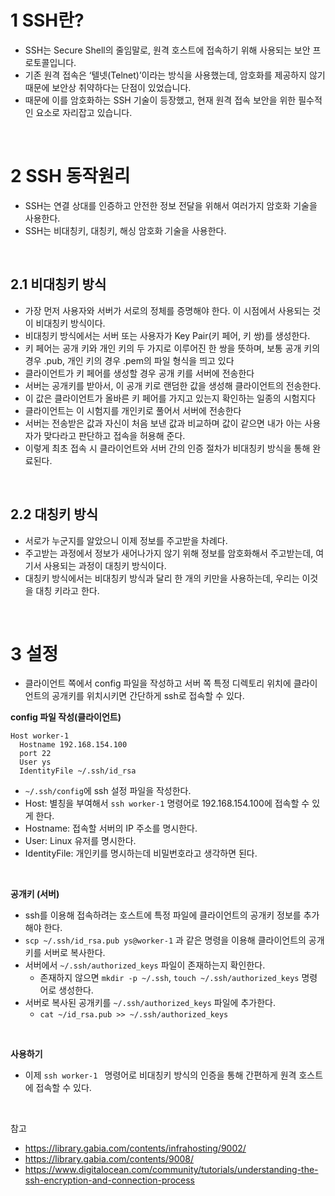 # 1 SSH란?

- SSH는 Secure Shell의 줄임말로, 원격 호스트에 접속하기 위해 사용되는 보안 프로토콜입니다.
- 기존 원격 접속은 ‘텔넷(Telnet)’이라는 방식을 사용했는데, 암호화를 제공하지 않기 때문에 보안상 취약하다는 단점이 있었습니다. 
- 때문에 이를 암호화하는 SSH 기술이 등장했고, 현재 원격 접속 보안을 위한 필수적인 요소로 자리잡고 있습니다.

<br>

# 2 SSH 동작원리

- SSH는 연결 상대를 인증하고 안전한 정보 전달을 위해서 여러가지 암호화 기술을 사용한다.
- SSH는 비대칭키, 대칭키, 해싱 암호화 기술을 사용한다.

<br>

## 2.1 비대칭키 방식

- 가장 먼저 사용자와 서버가 서로의 정체를 증명해야 한다. 이 시점에서 사용되는 것이 비대칭키 방식이다.
- 비대칭키 방식에서는 서버 또는 사용자가 Key Pair(키 페어, 키 쌍)를 생성한다. 
- 키 페어는 공개 키와 개인 키의 두 가지로 이루어진 한 쌍을 뜻하며, 보통 공개 키의 경우 .pub, 개인 키의 경우 .pem의 파일 형식을 띄고 있다
- 클라이언트가 키 페어를 생성할 경우 공개 키를 서버에 전송한다
- 서버는 공개키를 받아서, 이 공개 키로 랜덤한 값을 생성해 클라이언트의 전송한다.
- 이 값은 클라이언트가 올바른 키 페어를 가지고 있는지 확인하는 일종의 시험지다
- 클라이언트는 이 시험지를 개인키로 풀어서 서버에 전송한다
- 서버는 전송받은 값과 자신이 처음 보낸 값과 비교하며 값이 같으면 내가 아는 사용자가 맞다라고 판단하고 접속을 허용해 준다.
-  이렇게 최초 접속 시 클라이언트와 서버 간의 인증 절차가 비대칭키 방식을 통해 완료된다.

<br>

## 2.2 대칭키 방식

- 서로가 누군지를 알았으니 이제 정보를 주고받을 차례다. 
- 주고받는 과정에서 정보가 새어나가지 않기 위해 정보를 암호화해서 주고받는데, 여기서 사용되는 과정이 대칭키 방식이다. 
- 대칭키 방식에서는 비대칭키 방식과 달리 한 개의 키만을 사용하는데, 우리는 이것을 대칭 키라고 한다.

<br>

# 3 설정

* 클라이언트 쪽에서 config 파일을 작성하고 서버 쪽 특정 디렉토리 위치에 클라이언트의 공개키를 위치시키면 간단하게 ssh로 접속할 수 있다. 



**config 파일 작성(클라이언트)**

```
Host worker-1
  Hostname 192.168.154.100
  port 22
  User ys
  IdentityFile ~/.ssh/id_rsa
```

- `~/.ssh/config`에 ssh 설정 파일을 작성한다.
- Host: 별칭을 부여해서 `ssh worker-1` 명령어로 192.168.154.100에 접속할 수 있게 한다.
- Hostname: 접속할 서버의 IP 주소를 명시한다.
- User: Linux 유저를 명시한다.
- IdentityFile: 개인키를 명시하는데 비밀번호라고 생각하면 된다.

<br>

**공개키 (서버)**

- ssh를 이용해 접속하려는 호스트에 특정 파일에 클라이언트의 공개키 정보를 추가해야 한다.
- `scp ~/.ssh/id_rsa.pub ys@worker-1` 과 같은 명령을 이용해 클라이언트의 공개키를 서버로 복사한다.
- 서버에서 `~/.ssh/authorized_keys` 파일이 존재하는지 확인한다.
	- 존재하지 않으면 `mkdir -p ~/.ssh`, `touch ~/.ssh/authorized_keys` 명령어로 생성한다.
- 서버로 복사된 공개키를  `~/.ssh/authorized_keys` 파일에 추가한다.
	- `cat ~/id_rsa.pub >> ~/.ssh/authorized_keys`

<br>

**사용하기**

- 이제 `ssh worker-1 ` 명령어로 비대칭키 방식의 인증을 통해 간편하게 원격 호스트에 접속할 수 있다.

<br>

참고

- https://library.gabia.com/contents/infrahosting/9002/
- https://library.gabia.com/contents/9008/
- https://www.digitalocean.com/community/tutorials/understanding-the-ssh-encryption-and-connection-process